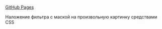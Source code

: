 [GitHub Pages](https://vovochka40in.github.io/cssfilter/)

Наложение фильтра с маской на произвольную картинку средствами CSS
